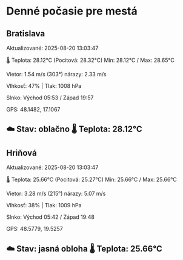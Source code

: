 ﻿# Denné počasie pre mestá

## Bratislava
Aktualizované: 2025-08-20 13:03:47

🌡️ Teplota: 28.12°C 
(Pocitová: 28.32°C)
Min: 28.12°C / Max: 28.65°C

Vietor: 1.54 m/s    (303°) 
nárazy: 2.33 m/s

Vlhkosť: 47% | Tlak: 1008 hPa

Slnko: Východ 05:53 / Západ 19:57

GPS: 48.1482, 17.1067

☁️ Stav: oblačno        🌡️ Teplota: 28.12°C
---

## Hriňová
Aktualizované: 2025-08-20 13:03:47

🌡️ Teplota: 25.66°C 
(Pocitová: 25.27°C)
Min: 25.66°C / Max: 25.66°C

Vietor: 3.28 m/s (215°)
nárazy: 5.07 m/s

Vlhkosť: 38% | Tlak: 1009 hPa

Slnko: Východ 05:42 / Západ 19:48

GPS: 48.5779, 19.5257

☁️ Stav: jasná obloha        🌡️ Teplota: 25.66°C
---
